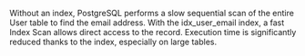 Without an index, PostgreSQL performs a slow sequential scan of the entire User table to find the email address.
With the idx_user_email index, a fast Index Scan allows direct access to the record.
Execution time is significantly reduced thanks to the index, especially on large tables.